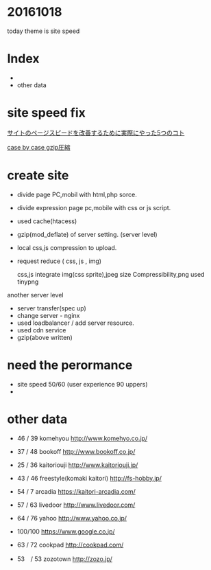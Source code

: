 # 20161018

today theme is site speed

# Index
- 
- other data


# site speed fix

[サイトのページスピードを改善するために実際にやった5つのコト](http://www.hp-stylelink.com/news/2014/02/20140220.php)

[case by case gzip圧縮](http://www.buzzyvox.com/2014072836.html)


# create site


- divide page PC,mobil with html,php sorce.
- divide expression page pc,mobile with css or js script.

- used cache(htacess)

- gzip(mod_deflate)  of server setting. (server level)
- local css,js compression to upload.

- request reduce ( css, js , img)

	css,js integrate
	img(css sprite),jpeg size Compressibility,png used tinypng


another server level
- server transfer(spec up)
- change server - nginx
- used loadbalancer / add server resource.
- used cdn service
- gzip(above written)



# need the perormance

- site speed 50/60 (user experience 90 uppers)
- 


# other data 

- 46 / 39 komehyou http://www.komehyo.co.jp/
- 37 / 48 bookoff http://www.bookoff.co.jp/
- 25 / 36 kaitoriouji http://www.kaitoriouji.jp/

- 43 / 46 freestyle(komaki kaitori) http://fs-hobby.jp/
- 54 / 7 arcadia https://kaitori-arcadia.com/

- 57 / 63 livedoor http://www.livedoor.com/
- 64 / 76 yahoo http://www.yahoo.co.jp/
- 100/100 https://www.google.co.jp/

- 63 / 72 cookpad http://cookpad.com/

- 53　/ 53 zozotown http://zozo.jp/



